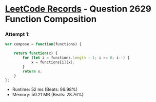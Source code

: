 # [LeetCode Records](../../README.md) - Question 2629 Function Composition

### Attempt 1: 
```js
var compose = function(functions) {
    
    return function(x) {
        for (let i = functions.length - 1; i >= 0; i--) {
            x = functions[i](x);
        }
        return x;
    }
};
```
- Runtime: 52 ms (Beats: 96.98%)
- Memory: 50.21 MB (Beats: 28.76%)

<br>
